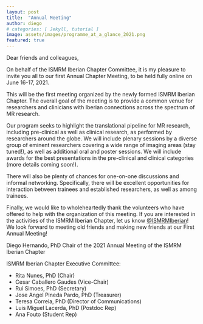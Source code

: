 ```yaml
---
layout: post
title:  "Annual Meeting"
author: diego
# categories: [ Jekyll, tutorial ]
image: assets/images/programme_at_a_glance_2021.png
featured: true
---
```

Dear friends and colleagues,

On behalf of the ISMRM Iberian Chapter Committee, it is my pleasure to invite you all to our first Annual Chapter Meeting, to be held fully online on June 16-17, 2021.

This will be the first meeting organized by the newly formed ISMRM Iberian Chapter. The overall goal of the meeting is to provide a common venue for researchers and clinicians with Iberian connections across the spectrum of MR research.

Our program seeks to highlight the translational pipeline for MR research, including pre-clinical as well as clinical research, as performed by researchers around the globe. We will include plenary sessions by a diverse group of eminent researchers covering a wide range of imaging areas (stay tuned!), as well as additional oral and poster sessions. We will include awards for the best presentations in the pre-clinical and clinical categories (more details coming soon!).

There will also be plenty of chances for one-on-one discussions and informal networking. Specifically, there will be excellent opportunities for interaction between trainees and established researchers, as well as among trainees.

Finally, we would like to wholeheartedly thank the volunteers who have offered to help with the organization of this meeting. If you are interested in the activities of the ISMRM Iberian Chapter, let us know [@ISMRMIberian](https://twitter.com/ISMRMIberian)!
We look forward to meeting old friends and making new friends at our First Annual Meeting!

Diego Hernando, PhD
   Chair of the 2021 Annual Meeting of the ISMRM Iberian Chapter

ISMRM Iberian Chapter Executive Committee:

- Rita Nunes, PhD (Chair)
- Cesar Caballero Gaudes (Vice-Chair)
- Rui Simoes, PhD (Secretary)
- Jose Angel Pineda Pardo, PhD (Treasurer)
- Teresa Correia, PhD (Director of Communications)
- Luis Miguel Lacerda, PhD (Postdoc Rep)
- Ana Fouto (Student Rep)